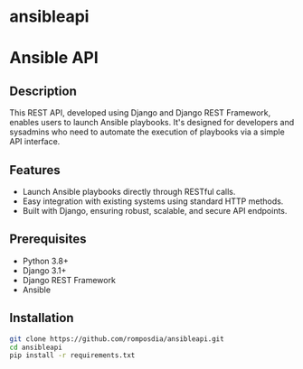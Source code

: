 # ansibleapi
# Ansible API

## Description
This REST API, developed using Django and Django REST Framework, enables users to launch Ansible playbooks. It's designed for developers and sysadmins who need to automate the execution of playbooks via a simple API interface.

## Features
- Launch Ansible playbooks directly through RESTful calls.
- Easy integration with existing systems using standard HTTP methods.
- Built with Django, ensuring robust, scalable, and secure API endpoints.

## Prerequisites
- Python 3.8+
- Django 3.1+
- Django REST Framework
- Ansible

## Installation
```bash
git clone https://github.com/romposdia/ansibleapi.git
cd ansibleapi
pip install -r requirements.txt
